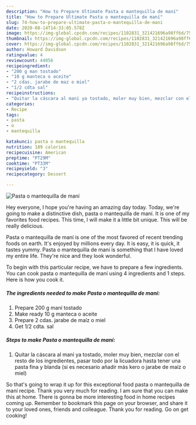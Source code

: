 ```yaml
---
description: "How to Prepare Ultimate Pasta o mantequilla de maní"
title: "How to Prepare Ultimate Pasta o mantequilla de maní"
slug: 74-how-to-prepare-ultimate-pasta-o-mantequilla-de-mani
date: 2020-08-14T14:33:05.578Z
image: https://img-global.cpcdn.com/recipes/1102831_321421696a98ff6d/751x532cq70/pasta-o-mantequilla-de-mani-foto-principal.jpg
thumbnail: https://img-global.cpcdn.com/recipes/1102831_321421696a98ff6d/751x532cq70/pasta-o-mantequilla-de-mani-foto-principal.jpg
cover: https://img-global.cpcdn.com/recipes/1102831_321421696a98ff6d/751x532cq70/pasta-o-mantequilla-de-mani-foto-principal.jpg
author: Howard Davidson
ratingvalue: 4
reviewcount: 44056
recipeingredient:
- "200 g man tostado"
- "10 g manteca o aceite"
- "2 cdas. jarabe de maz o miel"
- "1/2 cdta sal"
recipeinstructions:
- "Quitar la cáscara al maní ya tostado, moler muy bien, mezclar con el resto de los ingredientes, pasar todo por la licuadora hasta tener una pasta fina y blanda (si es necesario añadir más kero o jarabe de maíz o miel)"
categories:
- Recipe
tags:
- pasta
- o
- mantequilla

katakunci: pasta o mantequilla 
nutrition: 189 calories
recipecuisine: American
preptime: "PT29M"
cooktime: "PT33M"
recipeyield: "3"
recipecategory: Dessert

---
```



![Pasta o mantequilla de maní](https://img-global.cpcdn.com/recipes/1102831_321421696a98ff6d/751x532cq70/pasta-o-mantequilla-de-mani-foto-principal.jpg)

Hey everyone, I hope you're having an amazing day today. Today, we're going to make a distinctive dish, pasta o mantequilla de maní. It is one of my favorites food recipes. This time, I will make it a little bit unique. This will be really delicious.



Pasta o mantequilla de maní is one of the most favored of recent trending foods on earth. It's enjoyed by millions every day. It is easy, it is quick, it tastes yummy. Pasta o mantequilla de maní is something that I have loved my entire life. They're nice and they look wonderful.


To begin with this particular recipe, we have to prepare a few ingredients. You can cook pasta o mantequilla de maní using 4 ingredients and 1 steps. Here is how you cook it.

<!--inarticleads1-->

##### The ingredients needed to make Pasta o mantequilla de maní:

1. Prepare 200 g maní tostado
1. Make ready 10 g manteca o aceite
1. Prepare 2 cdas. jarabe de maíz o miel
1. Get 1/2 cdta. sal




<!--inarticleads2-->

##### Steps to make Pasta o mantequilla de maní:

1. Quitar la cáscara al maní ya tostado, moler muy bien, mezclar con el resto de los ingredientes, pasar todo por la licuadora hasta tener una pasta fina y blanda (si es necesario añadir más kero o jarabe de maíz o miel)




So that's going to wrap it up for this exceptional food pasta o mantequilla de maní recipe. Thank you very much for reading. I am sure that you can make this at home. There is gonna be more interesting food in home recipes coming up. Remember to bookmark this page on your browser, and share it to your loved ones, friends and colleague. Thank you for reading. Go on get cooking!
